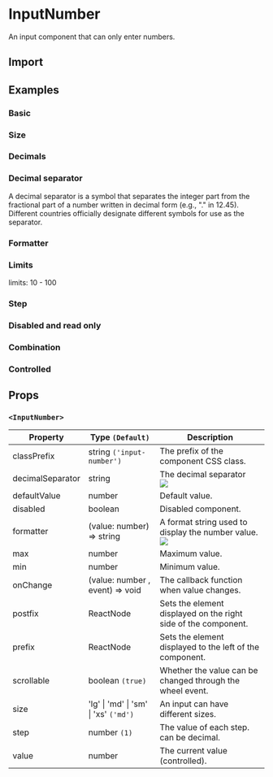 # InputNumber

An input component that can only enter numbers.

## Import

<!--{include:<import-guide>}-->

## Examples

### Basic

<!--{include:`basic.md`}-->

### Size

<!--{include:`size.md`}-->

### Decimals

<!--{include:`decimals.md`}-->

### Decimal separator

A decimal separator is a symbol that separates the integer part from the fractional part of a number written in decimal form (e.g., "." in 12.45). Different countries officially designate different symbols for use as the separator.

<!--{include:`decimal-separator.md`}-->

### Formatter

<!--{include:`formatter.md`}-->

### Limits

limits: 10 - 100

<!--{include:`max-min.md`}-->

### Step

<!--{include:`step.md`}-->

### Disabled and read only

<!--{include:`disabled.md`}-->

### Combination

<!--{include:`combination.md`}-->

### Controlled

<!--{include:`controlled.md`}-->

## Props

### `<InputNumber>`

| Property         | Type `(Default)`                      | Description                                                        |
| ---------------- | ------------------------------------- | ------------------------------------------------------------------ |
| classPrefix      | string `('input-number')`             | The prefix of the component CSS class.                             |
| decimalSeparator | string                                | The decimal separator <br/>![][5.69.0]                             |
| defaultValue     | number                                | Default value.                                                     |
| disabled         | boolean                               | Disabled component.                                                |
| formatter        | (value: number) => string             | A format string used to display the number value. <br/>![][5.55.0] |
| max              | number                                | Maximum value.                                                     |
| min              | number                                | Minimum value.                                                     |
| onChange         | (value: number , event) => void       | The callback function when value changes.                          |
| postfix          | ReactNode                             | Sets the element displayed on the right side of the component.     |
| prefix           | ReactNode                             | Sets the element displayed to the left of the component.           |
| scrollable       | boolean `(true)`                      | Whether the value can be changed through the wheel event.          |
| size             | 'lg' \| 'md' \| 'sm' \| 'xs' `('md')` | An input can have different sizes.                                 |
| step             | number `(1)`                          | The value of each step. can be decimal.                            |
| value            | number                                | The current value (controlled).                                    |

[5.69.0]: https://img.shields.io/badge/>=-v5.69.0-blue
[5.55.0]: https://img.shields.io/badge/>=-v5.55.0-blue
